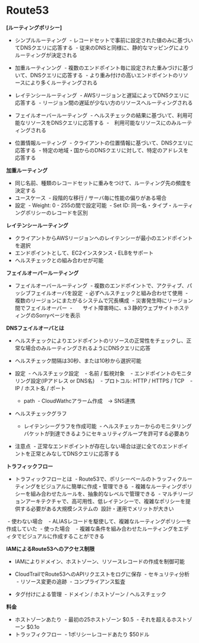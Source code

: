 # Route53

**[ルーティングポリシー]**

- シンプルルーティング
  - レコードセットで事前に設定された値のみに基づいてDNSクエリに応答する
  - 従来のDNSと同様に、静的なマッピングによりルーティングが決定される
  
- 加重ルーティンング
  - 複数のエンドポイント毎に設定された重みづけに基づいて、DNSクエリに応答する
  - より重み付けの高いエンドポイントのリソースにより多くルーティングされる
  
- レイテンシールーティング
  - AWSリージョンと遅延によってDNSクエリに応答する
  - リージョン間の遅延が少ない方のリソースへルーティングされる

- フェイルオーバールーティング
  - ヘルスチェックの結果に基づいて、利用可能なリソースをDNSクエリに応答する
  -　利用可能なリソースにのみルーティングされる

- 位置情報ルーティング
  - クライアントの位置情報に基づいて、DNSクエリに応答する
  - 特定の地域・国からのDNSクエリに対して、特定のアドレスを応答する
  
**加重ルーティング**

- 同じ名前、種類のレコードセットに重みをつけて、ルーティング先の頻度を決定する
- ユースケース
  - 段階的な移行 / サーバ毎に性能の偏りがある場合
- 設定
  - Weight: 0 - 255の間で設定可能
  - Set ID: 同一名・タイプ・ルーティングポリシーのレコードを区別
 
**レイテンシールーティング** 

- クライアントからAWSリージョンへのレイテンシーが最小のエンドポイントを選択
- エンドポイントとして、EC2インスタンス・ELBをサポート
- ヘルスチェックとの組み合わせが可能

**フェイルオーバールーティング**

- フェイルオーバールーティング
  - 複数のエンドポイントで、アクティブ、パッシブフェイルオーバを設定
  - 必ずヘルスチェックと組み合わせて使用
  - 複数のリージョンにまたがるシステムで冗長構成
  - 災害発生時にリージョン間でフェイルオーバー
  -　　サイト障害時に、s３静的ウェブサイトホスティングのSorryページを表示
 
 
**DNSフェイルオーバとは**

- ヘルスチェックによりエンドポイントのリソースの正常性をチェックし、正常な場合のみルーティングされるようにDNSクエリに応答
- ヘルスチェック間隔は30秒、または10秒から選択可能
- 設定
  - ヘルスチェック設定
    - 名前 / 監視対象
    - エンドポイントのモニタリング設定(IPアドレス or DNS名)
    - プロトコル: HTTP / HTTPS / TCP
    - IP / ホスト名 / ポート
    - path
  - CloudWathcアラーム作成　-> SNS連携

- ヘルスチェックグラフ
  - レイテンシーグラフを作成可能
  - ヘルスチェッカーからのモニタリングバケットが到達できるようにセキュリティグループを許可する必要あり
  
- 注意点
  - 正常なエンドポイントが存在しない場合は逆に全てのエンドポイントを正常とみなしてDNSクエリに応答する

**トラフィックフロー**

- トラフィックフローとは
  - Route53で、ポリシーベールのトラッフィクルーティングをビジュアルに簡単に作成・管理できる
  - 複雑なルーティングポリシーを組み合わせたルールを、抽象的なレベルで管理できる
  - マルチリージョンアーキテクチャで、高可用性、低レイテンシーで、複雑なポリシーを提供する必要がある大規模システムの
  設計・運用でメリットが大きい
 
  - 使わない場合
    - ALIASレコードを駆使して、複雑なルーティングポリシーを作成していた
  - 使った場合
    - 複雑な条件を組み合わせたルーティングをエディタでビジュアルに作成することができる
    
**IAMによるRoute53へのアクセス制限**

- IAMによりドメイン、ホストゾーン、リソースレコードの作成を制御可能
- CloudTrailでRoute53へのAPIリクエストをログに保存
  - セキュリティ分析
  - リソース変更の追跡
  - コンプライアンス監査
 
- タグ付けによる管理
  - ドメイン / ホストゾーン / ヘルスチェック
 
**料金**

- ホストゾーンあたり
  - 最初の25ホストゾーン $0.5
  - それを超えるホストゾーン $0.1o
- トラッフィクフロー
  - 1ポリシーレコードあたり $50ドル
  
  
  
